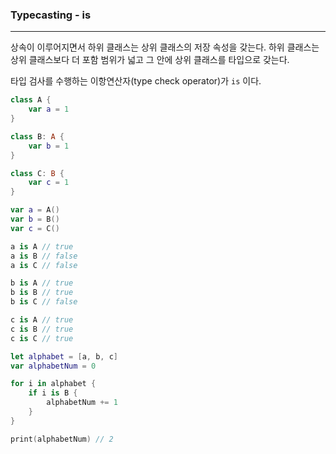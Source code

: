 ### Typecasting - is
---
상속이 이루어지면서 하위 클래스는 상위 클래스의 저장 속성을 갖는다.
하위 클래스는 상위 클래스보다 더 포함 범위가 넓고 그 안에 상위 클래스를 타입으로 갖는다.

타입 검사를 수행하는 이항연산자(type check operator)가 `is` 이다.

```swift
class A {
    var a = 1
}

class B: A {
    var b = 1
}

class C: B {
    var c = 1
}

var a = A()
var b = B()
var c = C()

a is A // true
a is B // false
a is C // false

b is A // true
b is B // true
b is C // false

c is A // true
c is B // true
c is C // true

let alphabet = [a, b, c]
var alphabetNum = 0

for i in alphabet {
    if i is B {
        alphabetNum += 1
    }
}

print(alphabetNum) // 2
```